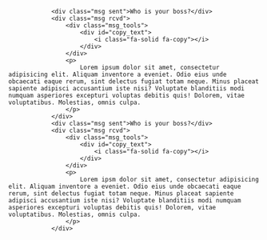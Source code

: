 <!-- Basic template for chats  -->
                <div class="msg sent">Who is your boss?</div>
                <div class="msg rcvd">
                    <div class="msg_tools">
                        <div id="copy_text">
                            <i class="fa-solid fa-copy"></i>
                        </div>
                    </div>
                    <p>
                        Lorem ipsum dolor sit amet, consectetur adipisicing elit. Aliquam inventore a eveniet. Odio eius unde obcaecati eaque rerum, sint delectus fugiat totam neque. Minus placeat sapiente adipisci accusantium iste nisi? Voluptate blanditiis modi numquam asperiores excepturi voluptas debitis quis! Dolorem, vitae voluptatibus. Molestias, omnis culpa.
                    </p>
                </div>
                <div class="msg sent">Who is your boss?</div>
                <div class="msg rcvd">
                    <div class="msg_tools">
                        <div id="copy_text">
                            <i class="fa-solid fa-copy"></i>
                        </div>
                    </div>
                    <p>
                        Lorem ipsm dolor sit amet, consectetur adipisicing elit. Aliquam inventore a eveniet. Odio eius unde obcaecati eaque rerum, sint delectus fugiat totam neque. Minus placeat sapiente adipisci accusantium iste nisi? Voluptate blanditiis modi numquam asperiores excepturi voluptas debitis quis! Dolorem, vitae voluptatibus. Molestias, omnis culpa.
                    </p>
                </div>